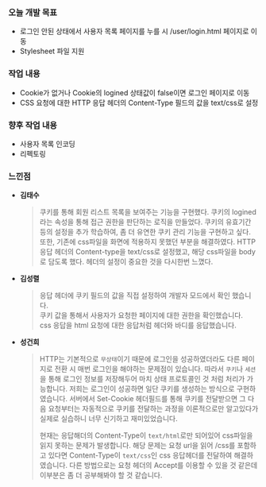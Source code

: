 ### 오늘 개발 목표
* 로그인 안된 상태에서 사용자 목록 페이지를 누를 시 /user/login.html 페이지로 이동
* Stylesheet 파일 지원

### 작업 내용
* Cookie가 없거나 Cookie의 logined 상태값이 false이면 로그인 페이지로 이동
* CSS 요청에 대한 HTTP 응답 헤더의 Content-Type 필드의 값을 text/css로 설정

### 향후 작업 내용
* 사용자 목록 인코딩
* 리펙토링

### 느낀점

* **김태수**

    > 쿠키를 통해 회원 리스트 목록을 보여주는 기능을 구현했다. 쿠키의 logined라는 속성을 통해 접근 권한을 판단하는 로직을 만들었다.
      쿠키의 유효기간 등의 설정을 추가 학습하여, 좀 더 유연한 쿠키 관리 기능을 구현하고 싶다.  
      또한, 기존에 css파일을 화면에 적용하지 못했던 부분을 해결하였다.
      HTTP 응답 헤더의 Content-type을 text/css로 설정했고, 해당 css파일을 body로 담도록 했다.
      헤더의 설정이 중요한 것을 다시한번 느꼈다.



* **김성렬**

    > 응답 헤더에 쿠키 필드의 값을 직접 설정하여 개발자 모드에서 확인 했습니다.               
     쿠키 값을 통해서 사용자가 요청한 페이지에 대한 권한을 확인했습니다.                                                                              
     css 응답을 html 요청에 대한 응답처럼 헤더와 바디를 응답했습니다.

* **성건희**
   
    > HTTP는 기본적으로 `무상태`이기 때문에 로그인을 성공하였더라도 다른 페이지로 전환 시 매번 로그인을 해야하는 문제점이 있습니다. 따라서 `쿠키`나 `세션`을 통해 로그인 정보를 저장해두어 마치 상태 프로토콜인 것 처럼 처리가 가능합니다. 저희는 로그인이 성공하면 일단 쿠키를 생성하는 방식으로 구현하였습니다. 서버에서 Set-Cookie 헤더필드를 통해 쿠키를 전달받으면 그 다음 요청부터는 자동적으로 쿠키를 전달하는 과정을 이론적으로만 알고있다가 실제로 실습하니 너무 신기하고 재미있었습니다.
    >
    > 현재는 응답해더의 Content-Type이 `text/html`로만 되어있어 css파일을 읽지 못하는 문제가 발생합니다.
    > 해당 문제는 요청 url을 읽어 /css를 포함하고 있다면 Content-Type이 `text/css`인 css 응답헤더를 전달하여 해결하였습니다. 다른 방법으로는 요청 헤더의 Accept를 이용할 수 있을 것 같은데 이부분은 좀 더 공부해봐야 할 것 같습니다.

